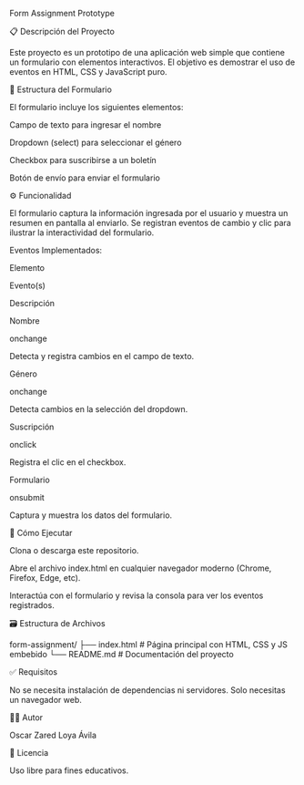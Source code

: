 Form Assignment Prototype

📋 Descripción del Proyecto

Este proyecto es un prototipo de una aplicación web simple que contiene un formulario con elementos interactivos. El objetivo es demostrar el uso de eventos en HTML, CSS y JavaScript puro.

🧱 Estructura del Formulario

El formulario incluye los siguientes elementos:

Campo de texto para ingresar el nombre

Dropdown (select) para seleccionar el género

Checkbox para suscribirse a un boletín

Botón de envío para enviar el formulario

⚙️ Funcionalidad

El formulario captura la información ingresada por el usuario y muestra un resumen en pantalla al enviarlo. Se registran eventos de cambio y clic para ilustrar la interactividad del formulario.

Eventos Implementados:

Elemento

Evento(s)

Descripción

Nombre

onchange

Detecta y registra cambios en el campo de texto.

Género

onchange

Detecta cambios en la selección del dropdown.

Suscripción

onclick

Registra el clic en el checkbox.

Formulario

onsubmit

Captura y muestra los datos del formulario.

🚀 Cómo Ejecutar

Clona o descarga este repositorio.

Abre el archivo index.html en cualquier navegador moderno (Chrome, Firefox, Edge, etc).

Interactúa con el formulario y revisa la consola para ver los eventos registrados.

🗃️ Estructura de Archivos

form-assignment/
├── index.html       # Página principal con HTML, CSS y JS embebido
└── README.md        # Documentación del proyecto

✅ Requisitos

No se necesita instalación de dependencias ni servidores. Solo necesitas un navegador web.

👨‍💻 Autor

Oscar Zared Loya Ávila

📝 Licencia

Uso libre para fines educativos.